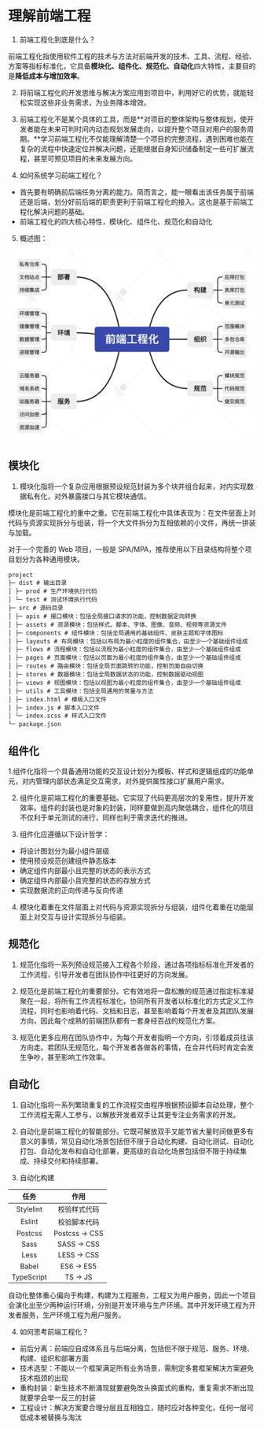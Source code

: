 # 理解前端工程

1. 前端工程化到底是什么？

前端工程化指使用软件工程的技术与方法对前端开发的技术、工具、流程、经验、方案等指标标准化，它具备**模块化、组件化、规范化、自动化**四大特性，主要目的是**降低成本与增加效率**。

2. 将前端工程化的开发思维与解决方案应用到项目中，利用好它的优势，就能轻松实现这些非业务需求，为业务降本增效。

3. 前端工程化不是某个具体的工具，而是**对项目的整体架构与整体规划，使开发者能在未来可判时间内动态规划发展走向，以提升整个项目对用户的服务周期。**学习前端工程化不仅能理解清楚一个项目的完整流程，遇到困难也能在复杂的流程中快速定位并解决问题，还能根据自身知识储备制定一些可扩展流程，甚至可预见项目的未来发展方向。

4. 如何系统学习前端工程化？

- 首先要有明确前后端任务分离的能力。简而言之，能一眼看出该任务属于前端还是后端，划分好前后端的职责更利于前端工程化的接入。这也是基于前端工程化解决问题的基础。
- 前端工程化的四大核心特性，模块化、组件化、规范化和自动化

5. 概述图：

![fee](images/fee.png)

## 模块化

1. 模块化指将一个复杂应用根据预设规范封装为多个块并组合起来，对内实现数据私有化，对外暴露接口与其它模块通信。

模块化是前端工程化的重中之重。它在前端工程化中具体表现为：在文件层面上对代码与资源实现拆分与组装，将一个大文件拆分为互相依赖的小文件，再统一拼装与加载。

对于一个完善的 Web 项目，一般是 SPA/MPA，推荐使用以下目录结构将整个项目划分为各种通用模块。

```md
project
├─ dist # 输出目录
│ ├─ prod # 生产环境执行代码
│ └─ test # 测试环境执行代码
├─ src # 源码目录
│ ├─ apis # 接口模块：包括全局接口请求的功能，控制数据定向转换
│ ├─ assets # 资源模块：包括样式、脚本、字体、图像、音频、视频等资源文件
│ ├─ components # 组件模块：包括全局通用的基础组件、皮肤主题和字体图标
│ ├─ layouts # 布局模块：包括以布局为最小粒度的组件集合，由至少一个基础组件组成
│ ├─ flows # 流程模块：包括以流程为最小粒度的组件集合，由至少一个基础组件组成
│ ├─ pages # 页面模块：包括以页面为最小粒度的组件集合，由至少一个基础组件组成
│ ├─ routes # 路由模块：包括全局页面跳转的功能，控制页面自由切换
│ ├─ stores # 数据模块：包括全局数据状态的功能，控制数据驱动视图
│ ├─ views # 视图模块：包括以视图为最小粒度的组件集合，由至少一个基础组件组成
│ ├─ utils # 工具模块：包括全局通用的常量与方法
│ ├─ index.html # 模板入口文件
│ ├─ index.js # 脚本入口文件
│ └─ index.scss # 样式入口文件
└─ package.json
```

## 组件化

1.组件化指将一个具备通用功能的交互设计划分为模板、样式和逻辑组成的功能单元，对内管理内部状态满足交互需求，对外提供属性接口扩展用户需求。

2. 组件化是前端工程化的重要基础。它实现了代码更高层次的复用性，提升开发效率。组件的封装也是对象的封装，同样要做到高内聚低耦合，组件化的项目不仅利于单元测试的进行，同样也利于需求迭代的推进。

3. 组件化应遵循以下设计哲学：

- 将设计图划分为最小组件层级
- 使用预设规范创建组件静态版本
- 确定组件内部最小且完整的状态的表示方式
- 确定组件内部最小且完整的状态的存放方式
- 实现数据流的正向传递与反向传递

4. 模块化着重在文件层面上对代码与资源实现拆分与组装，组件化着重在功能层面上对交互与设计实现拆分与组装。

## 规范化

1. 规范化指将一系列预设规范接入工程各个阶段，通过各项指标标准化开发者的工作流程，引导开发者在团队协作中往更好的方向发展。

2. 规范化是前端工程化的重要部分。它有效地将一盘松散的规范通过指定标准凝聚在一起，将所有工作流程标准化，协同所有开发者以标准化的方式定义工作流程，同时也影响着代码、文档和日志，甚至影响着每个开发者及其团队发展方向，因此每个成熟的前端团队都有一套身经百战的规范化方案。

3. 规范化更多应用在团队协作中，为每个开发者指明一个方向，引领着成员往该方向走。若团队无规范化，每个开发者各做各的事情，在合并代码时肯定会发生争吵，甚至影响工作效率。

## 自动化

1. 自动化指将一系列繁琐重复的工作流程交由程序根据预设脚本自动处理，整个工作流程无需人工参与，以解放开发者双手让其更专注业务需求的开发。

2. 自动化是前端工程化的智能部分。它既可解放双手又能节省大量时间做更多有意义的事情，常见自动化场景包括但不限于自动化构建、自动化测试、自动化打包、自动化发布和自动化部署，更高级的自动化场景包括但不限于持续集成、持续交付和持续部署。

3. 自动化构建

|    任务    |     作用      |
| :--------: | :-----------: |
| Stylelint  | 校验样式代码  |
|   Eslint   | 校验脚本代码  |
|  Postcss   | Postcss → CSS |
|    Sass    |  SASS → CSS   |
|    Less    |  LESS → CSS   |
|   Babel    |   ES6 → ES5   |
| TypeScript |    TS → JS    |

自动化整体重心偏向于构建，构建为工程服务，工程又为用户服务，因此一个项目会演化出至少两种运行环境，分别是开发环境与生产环境。其中开发环境工程为开发者服务，生产环境工程为用户服务。

4. 如何思考前端工程化？

- 前后分离：前端应自成体系且与后端分离，包括但不限于规范、服务、环境、构建、组织和部署方面
- 技术选型：不能以一个框架满足所有业务场景，需制定多套框架解决方案避免技术瓶颈的出现
- 重构封装：新生技术不断涌现就要避免改头换面式的重构，重复需求不断出现就要学会举一反三的封装
- 工程设计：解决方案要合理分层且互相独立，随时应对各种变化，任何一层可低成本被替换与淘汰
